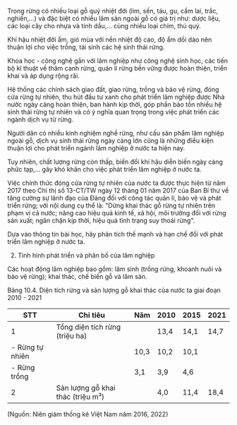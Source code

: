 Trong rừng có nhiều loại gỗ quý nhiệt đới (lim, sến, táu, gu, cẩm lai, trắc, nghiến,...) và đặc biệt có nhiều lâm sản ngoài gỗ có giá trị như: dược liệu, các loại cây cho nhựa và tinh dầu,... cùng nhiều loại chim, thú quý.

Khí hậu nhiệt đới ẩm, gió mùa với nền nhiệt độ cao, độ ẩm dồi dào nên thuận lợi cho việc trồng, tái sinh các hệ sinh thái rừng.

Khoa học - công nghệ gắn với lâm nghiệp như công nghệ sinh học, các tiến bộ kĩ thuật về thâm canh rừng, quản lí rừng bền vững được hoàn thiện, triển khai và áp dụng rộng rãi.

Hệ thống các chính sách giao đất, giao rừng, trồng và bảo vệ rừng, đóng cửa rừng tự nhiên, thu hút đầu tư xanh cho phát triển lâm nghiệp được Nhà nước ngày càng hoàn thiện, ban hành kịp thời, góp phần bảo tồn nhiều hệ sinh thái rừng tự nhiên và có ý nghĩa quan trọng trong việc phát triển các ngành dịch vụ từ rừng.

Người dân có nhiều kinh nghiệm nghề rừng, như cấu sản phẩm lâm nghiệp ngoài gỗ, dịch vụ sinh thái rừng ngày càng lớn cũng là những điều kiện thuận lợi cho phát triển ngành lâm nghiệp ở nước ta hiện nay.

Tuy nhiên, chất lượng rừng còn thấp, biến đổi khí hậu diễn biến ngày càng phức tạp,... gây khó khăn cho việc phát triển lâm nghiệp ở nước ta.

Việc chính thức đóng cửa rừng tự nhiên của nước ta được thực hiện từ năm 2017 theo Chỉ thị số 13-CT/TW ngày 12 tháng 01 năm 2017 của Ban Bí thư về tăng cường sự lãnh đạo của Đảng đối với công tác quản lí, bảo vệ và phát triển rừng; với nội dung cụ thể là: "Dừng khai thác gỗ rừng tự nhiên trên phạm vi cả nước; nâng cao hiệu quả kinh tế, xã hội, môi trường đối với rừng sản xuất; ngăn chặn kịp thời, hiệu quả tình trạng suy thoái rừng".

Dựa vào thông tin bài học, hãy phân tích thế mạnh và hạn chế đối với phát triển lâm nghiệp ở nước ta.

2. Tình hình phát triển và phân bố của lâm nghiệp

Các hoạt động lâm nghiệp bao gồm: lâm sinh (trồng rừng, khoanh nuôi và bảo vệ rừng); khai thác, chế biến gỗ và lâm sản.

Bảng 10.4. Diện tích rừng và sản lượng gỗ khai thác của nước ta giai đoạn 2010 - 2021

STT | Chỉ tiêu | Năm | 2010 | 2015 | 2021
--- | --- | --- | --- | --- | ---
1 | Tổng diện tích rừng (triệu ha) | | 13,4 | 14,1 | 14,7
| - Rừng tự nhiên | | 10,3 | 10,2 | 10,1
| - Rừng trồng | | 3,1 | 3,9 | 4,6
2 | Sản lượng gỗ khai thác (triệu m³) | | 4,0 | 11,4 | 18,4

(Nguồn: Niên giám thống kê Việt Nam năm 2016, 2022)